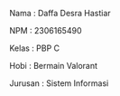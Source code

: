 Nama : Daffa Desra Hastiar

NPM : 2306165490

Kelas : PBP C

Hobi : Bermain Valorant

Jurusan : Sistem Informasi